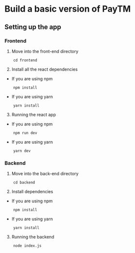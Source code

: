# Build a basic version of PayTM

## Setting up the app

### Frontend
1. Move into the front-end directory
```
    cd frontend
```

2. Install all the react dependencies
- If you are using npm
```
    npm install
```
- If you are using yarn
```
    yarn install
```

3. Running the react app
- If you are using npm
```
    npm run dev
```
- If you are using yarn
```
    yarn dev
```

### Backend
1. Move into the back-end directory
```
    cd backend
```
2. Install dependencies
- If you are using npm
```
    npm install
```
- If you are using yarn
```
    yarn install
```
3. Running the backend
```
    node index.js
```
